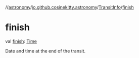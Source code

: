 //[astronomy](../../../index.md)/[io.github.cosinekitty.astronomy](../index.md)/[TransitInfo](index.md)/[finish](finish.md)

# finish

val [finish](finish.md): [Time](../-time/index.md)

Date and time at the end of the transit.
